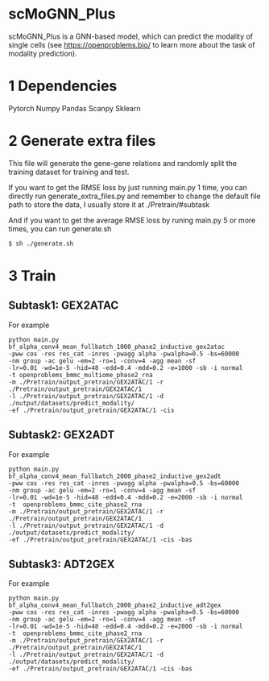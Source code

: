 # scMoGNN_Plus
scMoGNN_Plus is a GNN-based model, which can predict the modality of single cells (see https://openproblems.bio/ to learn more about the task of modality prediction).


1 Dependencies
======

Pytorch
Numpy
Pandas
Scanpy
Sklearn

2 Generate extra files
======
This file will generate the gene-gene relations and randomly split the training dataset for training and test.

If you want to get the RMSE loss by just running main.py 1 time, you can directly run generate_extra_files.py and remember to change the default file path to store the data, I usually store it at ./Pretrain/#subtask

And if you want to get the average RMSE loss by runing main.py 5 or more times, you can run generate.sh
``` bash
$ sh ./generate.sh
```

3 Train
=======

Subtask1: GEX2ATAC
-----
For example
```
python main.py bf_alpha_conv4_mean_fullbatch_1000_phase2_inductive_gex2atac 
-pww cos -res res_cat -inres -pwagg alpha -pwalpha=0.5 -bs=60000 
-nm group -ac gelu -em=2 -ro=1 -conv=4 -agg mean -sf 
-lr=0.01 -wd=1e-5 -hid=48 -edd=0.4 -mdd=0.2 -e=1000 -sb -i normal 
-t openproblems_bmmc_multiome_phase2_rna 
-m ./Pretrain/output_pretrain/GEX2ATAC/1 -r ./Pretrain/output_pretrain/GEX2ATAC/1
-l ./Pretrain/output_pretrain/GEX2ATAC/1 -d ./output/datasets/predict_modality/ 
-ef ./Pretrain/output_pretrain/GEX2ATAC/1 -cis
```

Subtask2: GEX2ADT
-----
For example
```
python main.py bf_alpha_conv4_mean_fullbatch_2000_phase2_inductive_gex2adt 
-pww cos -res res_cat -inres -pwagg alpha -pwalpha=0.5 -bs=60000 
-nm group -ac gelu -em=2 -ro=1 -conv=4 -agg mean -sf 
-lr=0.01 -wd=1e-5 -hid=48 -edd=0.4 -mdd=0.2 -e=2000 -sb -i normal 
-t  openproblems_bmmc_cite_phase2_rna 
-m ./Pretrain/output_pretrain/GEX2ATAC/1 -r ./Pretrain/output_pretrain/GEX2ATAC/1
-l ./Pretrain/output_pretrain/GEX2ATAC/1 -d ./output/datasets/predict_modality/ 
-ef ./Pretrain/output_pretrain/GEX2ATAC/1 -cis -bas
```

Subtask3: ADT2GEX
-----
For example
```
python main.py bf_alpha_conv4_mean_fullbatch_2000_phase2_inductive_adt2gex
-pww cos -res res_cat -inres -pwagg alpha -pwalpha=0.5 -bs=60000 
-nm group -ac gelu -em=2 -ro=1 -conv=4 -agg mean -sf 
-lr=0.01 -wd=1e-5 -hid=48 -edd=0.4 -mdd=0.2 -e=2000 -sb -i normal 
-t  openproblems_bmmc_cite_phase2_rna 
-m ./Pretrain/output_pretrain/GEX2ATAC/1 -r ./Pretrain/output_pretrain/GEX2ATAC/1
-l ./Pretrain/output_pretrain/GEX2ATAC/1 -d ./output/datasets/predict_modality/ 
-ef ./Pretrain/output_pretrain/GEX2ATAC/1 -cis -bas
```

